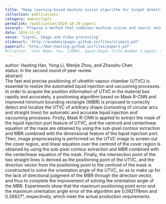 ```yaml
---
title: "Deep learning-based machine vision algorithm for target detection and positional solution of ultrathin vapour chamber"
collection: publications
category: manuscripts
permalink: /publication/2024-10-29_paper1
excerpt: 'Propose a method that combines machine vision and neural networks for the detection and localization of arbitrarily shaped ultrathin vapour chambers (UTVCs).'
date: 2024-11-02
venue: 'Signal, Image and Video processing'
slidesurl: 'http://academicpages.github.io/files/slides1.pdf'
paperurl: 'http://Han-haoting.github.io/files/paper1.pdf'
#citation: 'Your Name, You. (2009). &quot;Paper Title Number 1.&quot; <i>Journal 1</i>. 1(1).'
---
```


author: Haoting Han, Yong Li, Wenjie Zhou, and Zhaoshu Chen <br>
status: in the second round of peer review <br>
abstract: <br>
The fast and precise positioning of ultrathin vapour chamber (UTVC) is essential to realize the automated liquid injection and vacuuming processes. In order to acquire the position information of UTVC in the material box rapidly and accurately, a positioning algorithm based on Mask R-CNN and improved minimum bounding rectangle (IMBR) is proposed to correctly detect and localize the UTVC of arbitrary shape (consisting of circular arcs and straight lines) for automatic and accurate liquid injection and vacuuming processes. Firstly, Mask R-CNN is applied to extract the mask of the liquid injection port feature of UTVC, and the centroid and centerlinear equation of the mask are obtained by using the sub-pixel contour extraction and MBR combined with the dimensional feature of the liquid injection port. Then, image preprocessing is performed on the UTVC image to screen out the cover region, and linear equation over the centroid of the cover region is obtained by using the sub-pixel contour extraction and MBR combined with the centerlinear equation of the mask. Finally, the intersection point of the two straight lines is derived as the positioning point of the UTVC, and the direction vector from the positioning point to the centroid of the mask is constructed to solve the orientation angle of the UTVC, so as to make up for the lack of directional judgment of the MBR through the direction vector, and thus to complete the improvement of solving the orientation angle of the MBR. Experiments show that the maximum positioning point error and the maximum orientation angle error of the algorithm are 0.092178mm and 0.26827°, respectively, which meet the actual production requirements.

